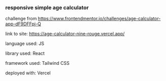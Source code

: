 ### responsive simple age calculator

challenge from https://www.frontendmentor.io/challenges/age-calculator-app-dF9DFFpj-Q

link to site: https://age-calculator-nine-rouge.vercel.app/

language used: JS

library used: React

framework used: Tailwind CSS

deployed with: Vercel